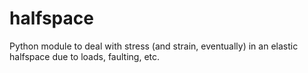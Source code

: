 halfspace
=========

Python module to deal with stress (and strain, eventually) in an elastic halfspace due to loads, faulting, etc.
